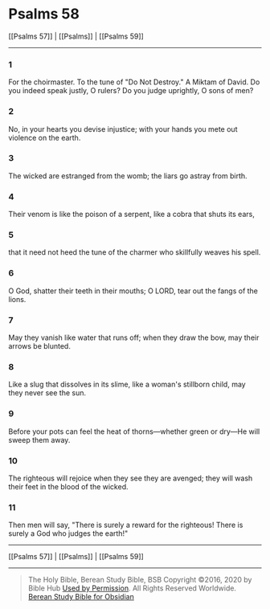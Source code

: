 # Psalms 58

[[Psalms 57]] | [[Psalms]] | [[Psalms 59]]

---

### 1
For the choirmaster. To the tune of "Do Not Destroy." A Miktam of David. Do you indeed speak justly, O rulers? Do you judge uprightly, O sons of men?

### 2
No, in your hearts you devise injustice; with your hands you mete out violence on the earth.

### 3
The wicked are estranged from the womb; the liars go astray from birth.

### 4
Their venom is like the poison of a serpent, like a cobra that shuts its ears,

### 5
that it need not heed the tune of the charmer who skillfully weaves his spell.

### 6
O God, shatter their teeth in their mouths; O LORD, tear out the fangs of the lions.

### 7
May they vanish like water that runs off; when they draw the bow, may their arrows be blunted.

### 8
Like a slug that dissolves in its slime, like a woman's stillborn child, may they never see the sun.

### 9
Before your pots can feel the heat of thorns—whether green or dry—He will sweep them away.

### 10
The righteous will rejoice when they see they are avenged; they will wash their feet in the blood of the wicked.

### 11
Then men will say, "There is surely a reward for the righteous! There is surely a God who judges the earth!"

---

[[Psalms 57]] | [[Psalms]] | [[Psalms 59]]

---

> The Holy Bible, Berean Study Bible, BSB
> Copyright &copy;2016, 2020 by Bible Hub
> [Used by Permission](https://berean.bible/terms.htm). All Rights Reserved Worldwide.
> [Berean Study Bible for Obsidian](https://github.com/gapmiss/berean-study-bible-for-obsidian)

